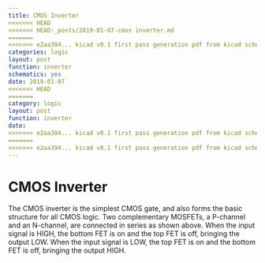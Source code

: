 ```yaml
---
title: CMOS Inverter
<<<<<<< HEAD
<<<<<<< HEAD:_posts/2019-01-07-cmos inverter.md
=======
>>>>>>> e2aa394... kicad v0.1 first pass generation pdf from kicad schematics still fail one sheet generation
categories: logic
layout: post
function: inverter
schematics: yes
date: 2019-01-07
<<<<<<< HEAD
=======
category: logic
layout: post
function: inverter
date: 
>>>>>>> e2aa394... kicad v0.1 first pass generation pdf from kicad schematics still fail one sheet generation:_drafts/cmos inverter.md
=======
>>>>>>> e2aa394... kicad v0.1 first pass generation pdf from kicad schematics still fail one sheet generation
---
```


# CMOS Inverter

The CMOS inverter is the simplest CMOS gate, and also forms the basic structure for all CMOS logic.
Two complementary MOSFETs, a P-channel and an N-channel, are connected in series as shown above. When the input signal is HIGH, the bottom FET is on and the top FET is off, bringing the output LOW. When the input signal is LOW, the top FET is on and the bottom FET is off, bringing the output HIGH.
